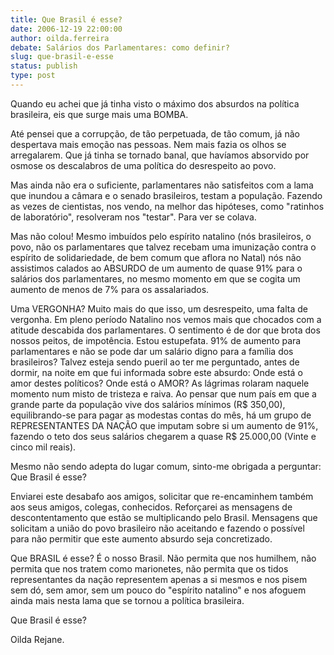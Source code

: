 ```yaml
---
title: Que Brasil é esse?
date: 2006-12-19 22:00:00
author: oilda.ferreira
debate: Salários dos Parlamentares: como definir?
slug: que-brasil-e-esse
status: publish 
type: post
---
```


Quando eu achei que já tinha visto o máximo dos absurdos na política brasileira, eis que surge mais uma BOMBA.   

Até pensei que a corrupção, de tão perpetuada, de tão comum, já não despertava mais emoção nas pessoas. Nem mais fazia os olhos se arregalarem. Que já tinha se tornado banal, que havíamos absorvido por osmose os descalabros de uma política do desrespeito ao povo.  

Mas ainda não era o suficiente, parlamentares não satisfeitos com a lama que inundou a câmara e o senado brasileiros, testam a população. Fazendo as vezes de cientistas, nos vendo, na melhor das hipóteses, como "ratinhos de laboratório", resolveram nos "testar". Para ver se colava.   

Mas não colou! Mesmo imbuídos pelo espírito natalino (nós brasileiros, o povo, não os parlamentares que talvez recebam uma imunização contra o espírito de solidariedade, de bem comum que aflora no Natal) nós não assistimos calados ao ABSURDO de um aumento de quase 91% para o salários dos parlamentares, no mesmo momento em que se cogita um aumento de menos de 7% para os assalariados.  

Uma VERGONHA? Muito mais do que isso, um desrespeito, uma falta de vergonha. Em pleno período Natalino nos vemos mais que chocados com a atitude descabida dos parlamentares. O sentimento é de dor que brota dos nossos peitos, de impotência. Estou estupefata. 91% de aumento para parlamentares e não se pode dar um salário digno para a família dos brasileiros? Talvez esteja sendo pueril ao ter me perguntado, antes de dormir, na noite em que fui informada sobre este absurdo: Onde está o amor destes políticos? Onde está o AMOR? As lágrimas rolaram naquele momento num misto de tristeza e raiva. Ao pensar que num país em que a grande parte da população vive dos salários mínimos (R$ 350,00), equilibrando-se para pagar as modestas contas do mês, há um grupo de REPRESENTANTES DA NAÇÃO que imputam sobre si um aumento de 91%, fazendo o teto dos seus salários chegarem a quase R$ 25.000,00 (Vinte e cinco mil reais).  

Mesmo não sendo adepta do lugar comum, sinto-me obrigada a perguntar: Que Brasil é esse?   

Enviarei este desabafo aos amigos, solicitar que re-encaminhem também aos seus amigos, colegas, conhecidos. Reforçarei as mensagens de descontentamento que estão se multiplicando pelo Brasil. Mensagens que solicitam a união do povo brasileiro não aceitando e fazendo o possível para não permitir que este aumento absurdo seja concretizado.  

Que BRASIL é esse? É o nosso Brasil. Não permita que nos humilhem, não permita que nos tratem como marionetes, não permita que os tidos representantes da nação representem apenas a si mesmos e nos pisem sem dó, sem amor, sem um pouco do "espírito natalino" e nos afoguem ainda mais nesta lama que se tornou a política brasileira.  

Que Brasil é esse?  

Oilda Rejane.
